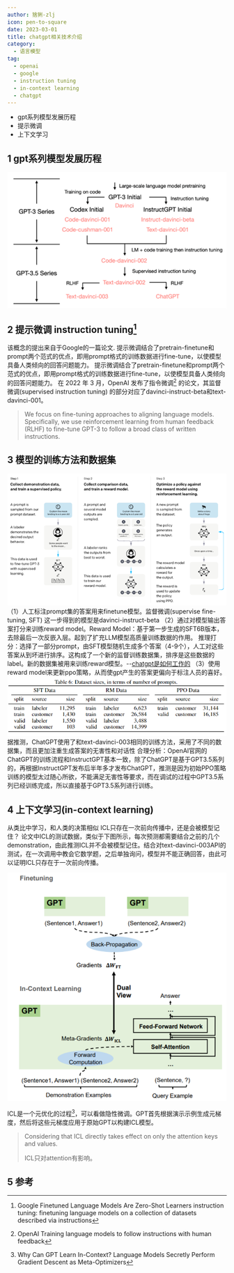 ```yaml
---
author: 猞猁-zlj
icon: pen-to-square
date: 2023-03-01
title: chatgpt相关技术介绍
category:
  - 语言模型
tag:
  - openai
  - google
  - instruction tuning
  - in-context learning
  - chatgpt
---
```


- gpt系列模型发展历程
- 提示微调
- 上下文学习

<!-- more -->

## 1 gpt系列模型发展历程
![图1 gpt系列模型树](/assets/images/llm/chatgpt1.png "图1 gpt系列模型树")
## 2 提示微调 instruction tuning[^instruction]
该概念的提出来自于Google的一篇论文. 提示微调结合了pretrain-finetune和prompt两个范式的优点，即用prompt格式的训练数据进行fine-tune，以使模型具备人类倾向的回答问题能力。
提示微调结合了pretrain-finetune和prompt两个范式的优点，即用prompt格式的训练数据进行fine-tune，以使模型具备人类倾向的回答问题能力。
在 2022 年 3 月，OpenAI 发布了指令微调[^instructgpt] 的论文，其监督微调(supervised instruction tuning) 的部分对应了davinci-instruct-beta和text-davinci-001。
> We focus on fine-tuning approaches to aligning language models. Specifically, we use reinforcement learning from human feedback (RLHF) to fine-tune GPT-3 to follow a broad class of written instructions.
## 3 模型的训练方法和数据集
![图2 模型训练步骤](/assets/images/llm/chatgpt2.png "图2 模型训练步骤")
（1）人工标注prompt集的答案用来finetune模型。监督微调(supervise fine-tuning, SFT)
这一步得到的模型是davinci-instruct-beta
（2）通过对模型输出答案打分来训练reward model。Reward Model：基于第一步生成的SFT6B版本，去除最后一次反嵌入层。起到了扩充LLM模型高质量训练数据的作用。
	推理打分：选择了一部分prompt，由SFT模型随机生成多个答案（4-9个），人工对这些答案从到坏进行排序。这构成了一个新的监督训练数据集，排序是这些数据的label。新的数据集被用来训练reward模型。--[chatgpt是如何工作的](https://www.assemblyai.com/blog/how-chatgpt-actually-works/)
（3）使用reward model来更新ppo策略，从而使gpt产生的答案更偏向于标注人员的喜好。
![图3 instructgpt的训练数据构成](/assets/images/llm/chatgpt3.png "图3 instructgpt的训练数据构成")
据推测，ChatGPT使用了和text-davinci-003相同的训练方法，采用了不同的数据集，而且更加注重生成答案的无害性和对话性
合理分析：OpenAI官网的ChatGPT的训练流程和InstructGPT基本一致，除了ChatGPT是基于GPT3.5系列的，再根据InstructGPT发布后半年多才发布ChatGPT，推测是因为初始PPO策略训练的模型太过随心所欲，不能满足无害性等要求，而在调试的过程中GPT3.5系列已经训练完成，所以直接基于GPT3.5系列进行训练。
## 4 上下文学习(in-context learning)
从类比中学习，和人类的决策相似
ICL只存在一次前向传播中，还是会被模型记住？
论文中ICL的测试数据，类似于下图所示，每次预测都需要结合之前的几个demonstration，由此推测ICL并不会被模型记住。结合对text-davinci-003API的测试，在一次调用中教会它数学题，之后单独询问，模型并不能正确回答，由此可以证明ICL只存在于一次前向传播。

![图4 上下文学习和微调的区别](/assets/images/llm/chatgpt4.png "图4 上下文学习和微调的区别")

ICL是一个元优化的过程[^icl]，可以看做隐性微调。GPT首先根据演示示例生成元梯度，然后将这些元梯度应用于原始GPT以构建ICL模型。

> Considering that ICL directly takes effect on only the attention keys and values. 
>
> ICL只对attention有影响。

## 5 参考
[^instruction]: Google Finetuned Language Models Are Zero-Shot Learners instruction tuning: finetuning language models on a collection of datasets described via instructions
[^instructgpt]: OpenAI Training language models to follow instructions with human feedback
[^icl]: Why Can GPT Learn In-Context? Language Models Secretly Perform Gradient Descent as Meta-Optimizers
